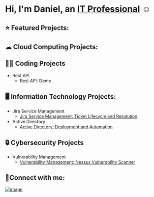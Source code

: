 # Hi, I'm Daniel, an [IT Professional](https://www.linkedin.com/in/danielrmathew/) ☺
## ⭐ Featured Projects:
## ☁ Cloud Computing Projects:
## 👨‍💻 Coding Projects
+ Rest API
  - Rest API: Demo
## 🖥️ Information Technology Projects:
+ Jira Service Management <br>
  - [Jira Service Management: Ticket Lifecycle and Resolution](https://github.com/drmathew23/Jira-Automation)
+ Active Directory
  - [Active Directory: Deployment and Automation](https://github.com/drmathew23/Active-Directory)
## 🔒 Cybersecurity Projects
+ Vulnerability Management
  - [Vulnerability Management: Nessus Vulnerability Scanner](https://github.com/drmathew23/vulnerability-management-lab)

## 🤳Connect with me:
[![image](https://github.com/drmathew23/drmathew23/assets/155710334/a29480f3-5bb2-4d52-bce4-3d5d29b15699)](https://www.linkedin.com/in/danielrmathew/)

